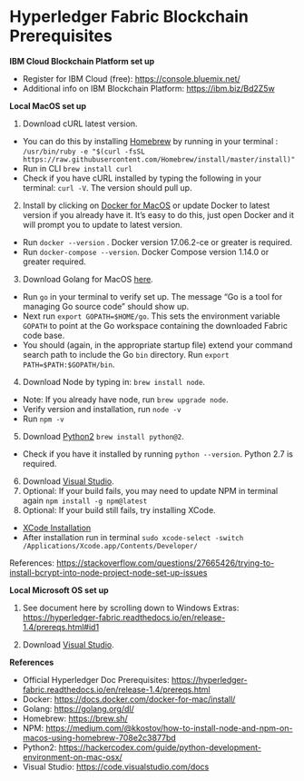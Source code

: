 # Hyperledger Fabric Blockchain Prerequisites  

**IBM Cloud Blockchain Platform set up**

- Register for IBM Cloud (free): https://console.bluemix.net/
- Additional info on IBM Blockchain Platform: https://ibm.biz/Bd2Z5w

**Local MacOS set up** 

1. Download cURL latest version. 
- You can do this by installing [Homebrew](https://brew.sh) by running in your terminal : `/usr/bin/ruby -e "$(curl -fsSL https://raw.githubusercontent.com/Homebrew/install/master/install)"`
- Run in CLI `brew install curl`
- Check if you have cURL installed by typing the following in your terminal: `curl -V`. The version should pull up. 
2. Install by clicking on [Docker for MacOS](https://docs.docker.com/docker-for-mac/install/) or update Docker to latest version if you already have it. It’s easy to do this, just open Docker and it will prompt you to update to latest version.
- Run `docker --version` . Docker version 17.06.2-ce or greater is required.
- Run `docker-compose --version`. Docker Compose version 1.14.0 or greater required. 
3. Download Golang for MacOS [here](https://golang.org/doc/install?download=go1.11.4.darwin-amd64.pkg).
-  Run `go` in your terminal to verify set up. The message “Go is a tool for managing Go source code” should show up. 
- Next run `export GOPATH=$HOME/go`. This sets the environment variable `GOPATH` to point at the Go workspace containing the downloaded Fabric code base. 
- You should (again, in the appropriate startup file) extend your command search path to include the Go `bin` directory. Run `export PATH=$PATH:$GOPATH/bin`.
4. Download Node by typing in: `brew install node`. 
- Note: If you already have node, run `brew upgrade node`.
- Verify version and installation, run `node -v`
- Run `npm -v`
5. Download [Python2](https://hackercodex.com/guide/python-development-environment-on-mac-osx/) `brew install python@2`. 
- Check if you have it installed by running `python --version`. Python 2.7 is required.
6. Download [Visual Studio](https://code.visualstudio.com/).
7. Optional: If your build fails, you may need to update NPM in terminal again `npm install -g npm@latest`
8. Optional: If your build still fails, try installing XCode. 
- [XCode Installation](https://developer.apple.com/xcode/)
- After installation run in terminal `sudo xcode-select -switch /Applications/Xcode.app/Contents/Developer/`


References: https://stackoverflow.com/questions/27665426/trying-to-install-bcrypt-into-node-project-node-set-up-issues

**Local Microsoft OS set up** 

1. See document here by scrolling down to Windows Extras: https://hyperledger-fabric.readthedocs.io/en/release-1.4/prereqs.html#id1

2. Download [Visual Studio](https://code.visualstudio.com/).

**References**

- Official Hyperledger Doc Prerequisites: https://hyperledger-fabric.readthedocs.io/en/release-1.4/prereqs.html 
- Docker: https://docs.docker.com/docker-for-mac/install/
- Golang: https://golang.org/dl/
- Homebrew: https://brew.sh/
- NPM: https://medium.com/@kkostov/how-to-install-node-and-npm-on-macos-using-homebrew-708e2c3877bd
- Python2: https://hackercodex.com/guide/python-development-environment-on-mac-osx/
- Visual Studio: https://code.visualstudio.com/docs




 
 

